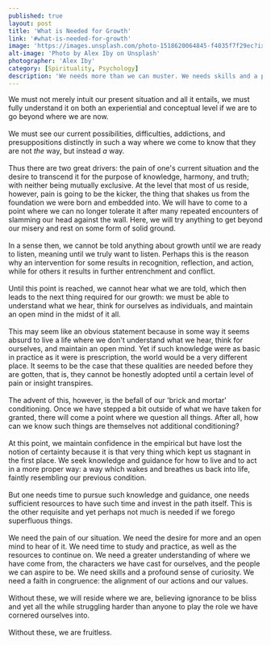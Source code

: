 ```yaml
---
published: true
layout: post
title: 'What is Needed for Growth'
link: '#what-is-needed-for-growth'
image: 'https://images.unsplash.com/photo-1518620064845-f4035f7f29ec?ixlib=rb-0.3.5&ixid=eyJhcHBfaWQiOjEyMDd9&s=338db6dcd33de76ac5cbc1d534a568d9&auto=format&fit=crop&w=1950&q=80'
alt-image: 'Photo by Alex Iby on Unsplash'
photographer: 'Alex Iby'
category: [Spirituality, Psychology]
description: 'We needs more than we can muster. We needs skills and a profound sense of curiosity; a faith in congruence : the alignment of our actions and our values. '
---
```

We must not merely intuit our present situation and all it entails, we must fully understand it on both an experiential and conceptual level if we are to go beyond where we are now.
<br>
<br>
We must see our current possibilities, difficulties, addictions, and presuppositions distinctly in such a way where we come to know that they are not _the_ way, but instead *a* way.
<br>
<br>
Thus there are two great drivers: the pain of one's current situation and the desire to transcend it for the purpose of knowledge, harmony, and truth; with neither being mutually exclusive. At the level that most of us reside, however, pain is going to be the kicker, the thing that shakes us from the foundation we were born and embedded into. We will have to come to a point where we can no longer tolerate it after many repeated encounters of slamming our head against the wall. Here, we will try anything to get beyond our misery and rest on some form of solid ground.
<br>
<br>
In a sense then, we cannot be told anything about growth until we are ready to listen, meaning until we truly want to listen. Perhaps this is the reason why an intervention for some results in recognition, reflection, and action, while for others it results in further entrenchment and conflict. 
<br>
<br>
Until this point is reached, we cannot hear what we are told, which then leads to the next thing required for our growth: we must be able to understand what we hear, think for ourselves as individuals, and maintain an open mind in the midst of it all.
<br>
<br>
This may seem like an obvious statement because in some way it seems absurd to live a life where we don't understand what we hear, think for ourselves, and maintain an open mind. Yet if such knowledge were as basic in practice as it were is prescription, the world would be a very different place. It seems to be the case that these qualities are needed before they are gotten, that is, they cannot be honestly adopted until a certain level of pain or insight transpires.
<br>
<br>
The advent of this, however, is the befall of our 'brick and mortar' conditioning. Once we have stepped a bit outside of what we have taken for granted, there will come a point where we question all things. After all, how can we know such things are themselves not additional conditioning? 
<br>
<br>
At this point, we maintain confidence in the empirical but have lost the notion of certainty because it is that very thing which kept us stagnant in the first place. We seek knowledge and guidance for how to live and to act in a more proper way: a way which wakes and breathes us back into life, faintly resembling our previous condition.
<br>
<br>
But one needs time to pursue such knowledge and guidance, one needs sufficient resources to have such time and invest in the path itself. This is the other requisite and yet perhaps not much is needed if we forego superfluous things. 
<br>
<br>
We need the pain of our situation. We need the desire for more and an open mind to hear of it. We need time to study and practice, as well as the resources to continue on. We need a greater understanding of where we have come from, the characters we have cast for ourselves, and the people we can aspire to be. We need skills and a profound sense of curiosity. We need a faith in congruence: the alignment of our actions and our values.
<br>
<br>
Without these, we will reside where we are, believing ignorance to be bliss and yet all the while struggling harder than anyone to play the role we have cornered ourselves into.
<br>
<br>
Without these, we are fruitless.
